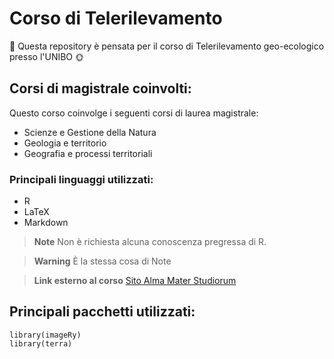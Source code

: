 # Corso di Telerilevamento
🌱 Questa repository è pensata per il corso di Telerilevamento geo-ecologico presso l'UNIBO 🌞

## Corsi di magistrale coinvolti:
Questo corso coinvolge i seguenti corsi di laurea magistrale:
+ Scienze e Gestione della Natura
+ Geologia e territorio
+ Geografia e processi territoriali

### Principali linguaggi utilizzati:

+ R
+ LaTeX
+ Markdown

> **Note**
Non è richiesta alcuna conoscenza pregressa di R.

> **Warning**
È la stessa cosa di Note

> **Link esterno al corso**
[Sito Alma Mater Studiorum](https://www.unibo.it/it/studiare/dottorati-master-specializzazioni-e-altra-formazione/insegnamenti/insegnamento/2023/455369)

## Principali pacchetti utilizzati:

``` {r}
library(imageRy)
library(terra)




